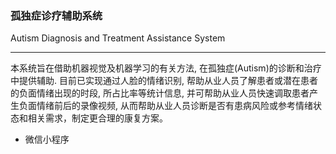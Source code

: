 ### 孤独症诊疗辅助系统

Autism Diagnosis and Treatment Assistance System

---

本系统旨在借助机器视觉及机器学习的有关方法, 在孤独症(Autism)的诊断和治疗中提供辅助. 目前已实现通过人脸的情绪识别, 帮助从业人员了解患者或潜在患者的负面情绪出现的时段, 所占比率等统计信息, 并可帮助从业人员快速调取患者产生负面情绪前后的录像视频, 从而帮助从业人员诊断是否有患病风险或参考情绪状态和相关需求，制定更合理的康复方案。

- 微信小程序
